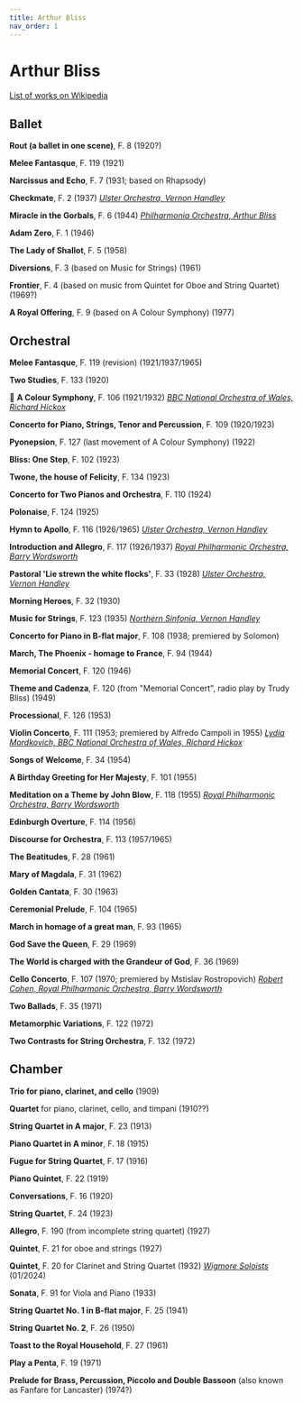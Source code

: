 ```yaml
---
title: Arthur Bliss
nav_order: 1
---
```


# Arthur Bliss

[List of works on Wikipedia](https://en.wikipedia.org/wiki/List_of_compositions_by_Arthur_Bliss)

## Ballet

**Rout (a ballet in one scene)**, F. 8 (1920?)

**Melee Fantasque**, F. 119 (1921)

**Narcissus and Echo**, F. 7 (1931; based on Rhapsody)

**Checkmate**, F. 2 (1937) [*Ulster Orchestra, Vernon Handley*](http://www.tidal.com/track/12423573)

**Miracle in the Gorbals**, F. 6 (1944) [*Philharmonia Orchestra, Arthur Bliss*](http://www.tidal.com/track/12609063)

**Adam Zero**, F. 1 (1946)

**The Lady of Shallot**, F. 5 (1958)

**Diversions**, F. 3 (based on Music for Strings) (1961)

**Frontier**, F. 4 (based on music from Quintet for Oboe and String Quartet) (1969?)

**A Royal Offering**, F. 9 (based on A Colour Symphony) (1977)


## Orchestral

**Melee Fantasque**, F. 119 (revision) (1921/1937/1965)

**Two Studies**, F. 133 (1920)

💎 **A Colour Symphony**, F. 106 (1921/1932) [*BBC National Orchestra of Wales, Richard Hickox*](http://www.tidal.com/track/12415262)

**Concerto for Piano, Strings, Tenor and Percussion**, F. 109 (1920/1923)

**Pyonepsion**, F. 127 (last movement of A Colour Symphony) (1922)

**Bliss: One Step**, F. 102 (1923)

**Twone, the house of Felicity**, F. 134 (1923)

**Concerto for Two Pianos and Orchestra**, F. 110 (1924)

**Polonaise**, F. 124 (1925)

**Hymn to Apollo**, F. 116 (1926/1965) [*Ulster Orchestra, Vernon Handley*](http://www.tidal.com/track/12423583)

**Introduction and Allegro**, F. 117 (1926/1937) [*Royal Philharmonic Orchestra, Barry Wordsworth*](https://tidal.com/track/63262076/u)

**Pastoral 'Lie strewn the white flocks'**, F. 33 (1928) [*Ulster Orchestra, Vernon Handley*](http://www.tidal.com/track/12423587)

**Morning Heroes**, F. 32 (1930)

**Music for Strings**, F. 123 (1935) [*Northern Sinfonia, Vernon Handley*](http://www.tidal.com/track/376371176)

**Concerto for Piano in B-flat major**, F. 108 (1938; premiered by Solomon)

**March, The Phoenix - homage to France**, F. 94 (1944)

**Memorial Concert**, F. 120 (1946)

**Theme and Cadenza**, F. 120 (from "Memorial Concert", radio play by Trudy Bliss) (1949)

**Processional**, F. 126 (1953)

**Violin Concerto**, F. 111 (1953; premiered by Alfredo Campoli in 1955) [*Lydia Mordkovich, BBC National Orchestra of Wales, Richard Hickox*](http://www.tidal.com/track/12415266)

**Songs of Welcome**, F. 34 (1954)

**A Birthday Greeting for Her Majesty**, F. 101 (1955)

**Meditation on a Theme by John Blow**, F. 118 (1955) [*Royal Philharmonic Orchestra, Barry Wordsworth*](https://tidal.com/track/63262080)

**Edinburgh Overture**, F. 114 (1956)

**Discourse for Orchestra**, F. 113 (1957/1965)

**The Beatitudes**, F. 28 (1961)

**Mary of Magdala**, F. 31 (1962)

**Golden Cantata**, F. 30 (1963)

**Ceremonial Prelude**, F. 104 (1965)

**March in homage of a great man**, F. 93 (1965)

**God Save the Queen**, F. 29 (1969)

**The World is charged with the Grandeur of God**, F. 36 (1969)

**Cello Concerto**, F. 107 (1970; premiered by Mstislav Rostropovich) [*Robert Cohen, Royal Philharmonic Orchestra, Barry Wordsworth*](https://tidal.com/track/63262077)

**Two Ballads**, F. 35 (1971)

**Metamorphic Variations**, F. 122 (1972)

**Two Contrasts for String Orchestra**, F. 132 (1972)


## Chamber

**Trio for piano, clarinet, and cello** (1909)

**Quartet** for piano, clarinet, cello, and timpani (1910??)

**String Quartet in A major**, F. 23 (1913)

**Piano Quartet in A minor**, F. 18 (1915)

**Fugue for String Quartet**, F. 17 (1916)

**Piano Quintet**, F. 22 (1919)

**Conversations**, F. 16 (1920)

**String Quartet**, F. 24 (1923)

**Allegro**, F. 190 (from incomplete string quartet) (1927)

**Quintet**, F. 21 for oboe and strings (1927)

**Quintet**, F. 20 for Clarinet and String Quartet (1932) [*Wigmore Soloists*](https://tidal.com/browse/track/338572173?u) (01/2024)

**Sonata**, F. 91 for Viola and Piano (1933)

**String Quartet No. 1 in B-flat major**, F. 25 (1941)

**String Quartet No. 2**, F. 26 (1950)

**Toast to the Royal Household**, F. 27 (1961)

**Play a Penta**, F. 19 (1971)

**Prelude for Brass, Percussion, Piccolo and Double Bassoon** (also known as Fanfare for Lancaster) (1974?)

